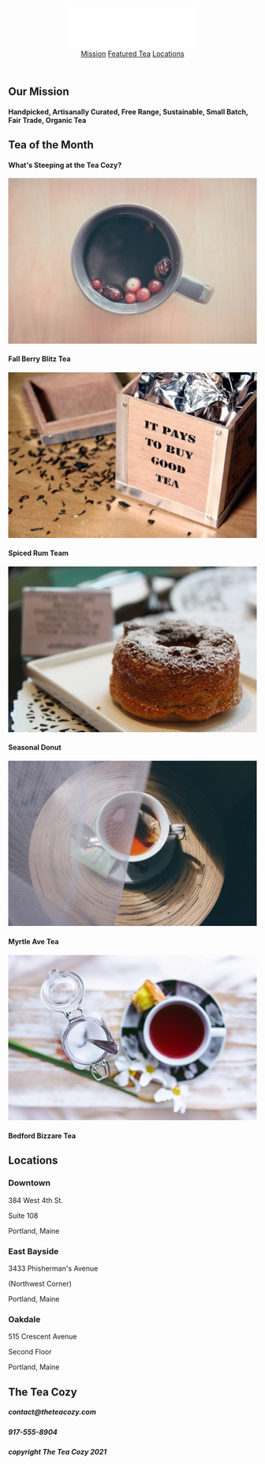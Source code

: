 <!DOCTYPE html>
<html>
    <head>
        <title>The Tea Cozy</title>
        <link href="./resources/css/style.css" rel="stylesheet" type="text/css" />
    </head>
    <body>
        <header>
            <img src="./resources/images/img-tea-cozy-logo.webp" alt="teacozy logo" />
            <nav>
                <a href="#mission">Mission</a>
                <a href="#totm">Featured Tea</a>
                <a href="#locations">Locations</a>
            </nav>
        </header>
        <main>
            <section id="mission" class="section-block">
                <div class="mission-title-bar">
                    <h2>Our Mission</h2>
                    <h4>Handpicked, Artisanally Curated, Free Range, Sustainable, Small Batch, Fair Trade, Organic Tea</h4>
                </div>
            </section>
            <section id="totm" class="section-block">
                <h2>Tea of the Month</h2>
                <h4>What's Steeping at the Tea Cozy?</h4>
                <div class="totm-images">
                    <fig class="container">
                        <img src="./resources/images/img-berryblitz.webp" />
                        <figcaption><h4>Fall Berry Blitz Tea</h4></figcaption>
                    </fig>
                    <fig class="container">
                        <img src="./resources/images/img-spiced-rum.webp" />
                        <figcaption><h4>Spiced Rum Team</h4></figcaption>
                    </fig>
                    <fig class="container">
                        <img src="./resources/images/img-donut.webp" />
                        <figcaption><h4>Seasonal Donut</h4></figcaption>
                    </fig>
                    <fig class="container">
                        <img src="./resources/images/img-myrtle-ave.webp" />
                        <figcaption><h4>Myrtle Ave Tea</h4></figcaption>
                    </fig>
                    <fig class="container">
                        <img src="./resources/images/img-bedford-bizarre.webp" />
                        <figcaption><h4>Bedford Bizzare Tea</h4></figcaption>
                    </fig>
                </div>
            </section>
            <section id="locations" class="section-block">
                <h2>Locations</h2>
                <div class="loc-boxes">
                    <div class="square">
                        <h3>Downtown</h3>
                        <p>384 West 4th St.</p>
                        <p>Suite 108</p>
                        <p>Portland, Maine</p>
                    </div>
                    <div class="square">
                        <h3>East Bayside</h3>
                        <p>3433 Phisherman's Avenue</p>
                        <p>(Northwest Corner)</p>
                        <p>Portland, Maine</p>
                    </div>
                    <div class="square">
                        <h3>Oakdale</h3>
                        <p>515 Crescent Avenue</p>
                        <p>Second Floor</p>
                        <p>Portland, Maine</p>
                    </div>
                </div>
            </section>
            <section id="contact" class="section-block">
                <h2>The Tea Cozy</h2>
                <h5>contact@theteacozy.com</h5>
                <h5>917-555-8904</h5>
            </section>
        </main>
        <footer>
            <h5>copyright The Tea Cozy 2021</h5>
        </footer>
    </body>
</html>